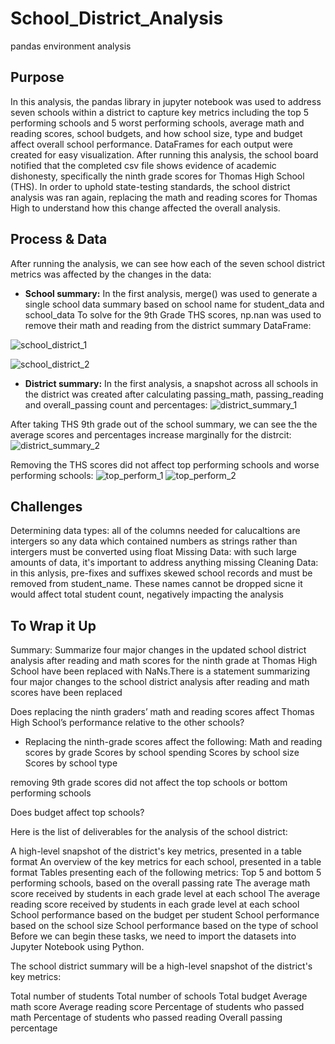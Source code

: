 # School_District_Analysis
pandas environment analysis

## Purpose
In this analysis, the pandas library in jupyter notebook was used to address seven schools within a district to capture key metrics including the top 5 performing schools and 5 worst performing schools, average math and reading scores, school budgets, and how school size, type and budget affect overall school performance. DataFrames for each output were created for easy visualization. After running this analysis, the school board notified that the completed csv file shows evidence of academic dishonesty, specifically the ninth grade scores for Thomas High School (THS). In order to uphold state-testing standards, the school district analysis was ran again, replacing the math and reading scores for Thomas High to understand how this change affected the overall analysis.

## Process & Data
After running the analysis, we can see how each of the seven school district metrics was affected by the changes in the data:

- **School summary:** In the first analysis, merge() was used to generate a single school data summary based on school name for student_data and school_data
To solve for the 9th Grade THS scores, np.nan was used to remove their math and reading from the district summary DataFrame:

![school_district_1](https://user-images.githubusercontent.com/79612565/114319759-b58cb900-9ac7-11eb-945b-ffb97c4673b4.png)

![school_district_2](https://user-images.githubusercontent.com/79612565/114319768-bcb3c700-9ac7-11eb-86e5-4e52af70bc2f.png)



- **District summary:** In the first analysis, a snapshot across all schools in the district was created after calculating passing_math, passing_reading and overall_passing count and percentages:
 ![district_summary_1](https://user-images.githubusercontent.com/79612565/114319771-c1787b00-9ac7-11eb-8d75-1e30fde1a7ba.png)

 
 After taking THS 9th grade out of the school summary, we can see the the average scores and percentages increase marginally for the distrcit:
![district_summary_2](https://user-images.githubusercontent.com/79612565/114319778-c5a49880-9ac7-11eb-865d-f4e117072a9b.png)

Removing the THS scores did not affect top performing schools and worse performing schools:
![top_perform_1](https://user-images.githubusercontent.com/79612565/114320079-1c5ea200-9ac9-11eb-93f6-4c826941b704.png)
![top_perform_2](https://user-images.githubusercontent.com/79612565/114320081-1e286580-9ac9-11eb-9fe8-047cc1eadbb3.png)


## Challenges
Determining data types: all of the columns needed for calucaltions are intergers so any data which contained numbers as strings rather than intergers must be converted using float
Missing Data: with such large amounts of data, it's important to address anything missing
Cleaning Data: in this anlysis, pre-fixes and suffixes skewed school records and must be removed from student_name. These names cannot be dropped sicne it would affect total student count, negatively impacting the analysis

## To Wrap it Up
Summary: Summarize four major changes in the updated school district analysis after reading and math scores for the ninth grade at Thomas High School have been replaced with NaNs.There is a statement summarizing four major changes to the school district analysis after reading and math scores have been replaced

Does replacing the ninth graders’ math and reading scores affect Thomas High School’s performance relative to the other schools?
- Replacing the ninth-grade scores affect the following:
Math and reading scores by grade
Scores by school spending
Scores by school size
Scores by school type

removing 9th grade scores did not affect the top schools or bottom performing schools

Does budget affect top schools?

Here is the list of deliverables for the analysis of the school district: 

A high-level snapshot of the district's key metrics, presented in a table format
An overview of the key metrics for each school, presented in a table format
Tables presenting each of the following metrics:
Top 5 and bottom 5 performing schools, based on the overall passing rate
The average math score received by students in each grade level at each school
The average reading score received by students in each grade level at each school
School performance based on the budget per student
School performance based on the school size 
School performance based on the type of school
Before we can begin these tasks, we need to import the datasets into Jupyter Notebook using Python.





The school district summary will be a high-level snapshot of the district's key metrics:

Total number of students
Total number of schools
Total budget
Average math score
Average reading score
Percentage of students who passed math
Percentage of students who passed reading
Overall passing percentage
